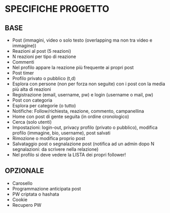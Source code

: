 # SPECIFICHE PROGETTO

## BASE

- Post (immagini, video o solo testo (overlapping ma non tra video e immagine))
- Reazioni al post (5 reazioni)
- N reazioni per tipo di reazione
- Commenti
- Nel profilo appare la reazione più frequente ai propri post
- Post timer
- Profilo privato o pubblico (t,d)
- Esplora con persone (non per forza non seguite) con i post con la media più alta di reazioni
- Registrazione (email, username, pw) e login (username o mail, pw)
- Post con categoria
- Esplora per categorie (o tutto)
- Notifiche: Follow/richiesta, reazione, commento, campanellina
- Home con post di gente seguita (in ordine cronologico)
- Cerca (solo utenti)
- Impostazioni: login-out, privacy profilo (privato o pubblico), modifica profilo (immagine, bio, username), post salvati
- Rimozione o modifica proprio post
- Salvataggio post o segnalazione post (notifica ad un admin dopo N segnalazioni: da scrivere nella relazione)
- Nel profilo si deve vedere la LISTA dei propri follower!

## OPZIONALE

- Carosello
- Programmazione anticipata post
- PW criptata o hashata
- Cookie
- Recupero PW
